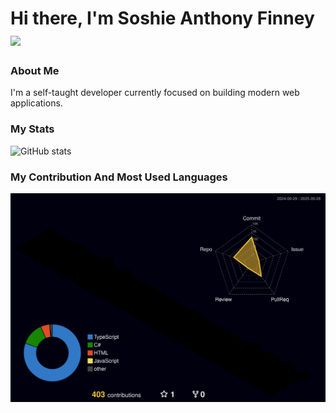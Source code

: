 <h1>Hi there, I'm Soshie Anthony Finney <img src="https://media.giphy.com/media/hvRJCLFzcasrR4ia7z/giphy.gif" width="25px"></h1>

### About Me

I'm a self-taught developer currently focused on building modern web applications.

### My Stats

![GitHub stats](https://github-readme-stats.vercel.app/api?username=AnthonyFinney&show_icons=true&theme=tokyonight)

### My Contribution And Most Used Languages

![3D Contributions](./profile-3d-contrib/profile-night-rainbow.svg)
